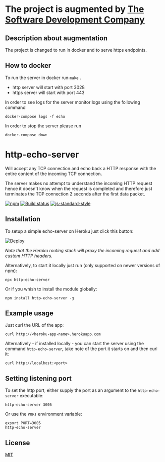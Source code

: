 # The project is augmented by [The Software Development Company](https://sdc.am)

## Description about augmentation

The project is changed to run in docker and to serve https endpoints.

## How to docker

To run the server in docker run `make` .

* http server will start with port 3028
* https server will start with port 443

In order to see logs for the server monitor logs using the following command

```docker-compose logs -f echo```


In order to stop the server please run

```docker-compose down```

# http-echo-server

Will accept any TCP connection and echo back a HTTP response with the
entire content of the incoming TCP connection.

The server makes no attempt to understand the incoming HTTP request
hence it doesn't know when the request is completed and therefore just
terminates the TCP connection 2 seconds after the first data packet.

[![npm](https://img.shields.io/npm/v/http-echo-server.svg)](https://www.npmjs.com/package/http-echo-server)
[![Build status](https://travis-ci.org/watson/http-echo-server.svg?branch=master)](https://travis-ci.org/watson/http-echo-server)
[![js-standard-style](https://img.shields.io/badge/code%20style-standard-brightgreen.svg?style=flat)](https://github.com/feross/standard)

## Installation

To setup a simple echo-server on Heroku just click this button:

[![Deploy](https://www.herokucdn.com/deploy/button.png)](https://heroku.com/deploy)

*Note that the Heroku routing stack will proxy the incoming request and
add custom HTTP headers.*

Alternatively, to start it locally just run (only supported on newer
versions of npm):

```
npx http-echo-server
```

Or if you whish to install the module globally:

```
npm install http-echo-server -g
```

## Example usage

Just curl the URL of the app:

```
curl http://<heroku-app-name>.herokuapp.com
```

Alternatively - if installed locally - you can start the server using
the command `http-echo-server`, take note of the port it starts on and
then curl it:

```
curl http://localhost:<port>
```

## Setting listening port

To set the http port, either supply the port as an argument to the
`http-echo-server` executable:

```
http-echo-server 3005
```

Or use the `PORT` environment variable:

```
export PORT=3005
http-echo-server
```

## License

[MIT](LICENSE)
